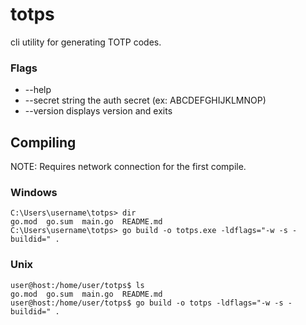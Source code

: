 # totps
cli utility for generating TOTP codes.

### Flags
* --help
* --secret string   the auth secret (ex: ABCDEFGHIJKLMNOP)
* --version         displays version and exits

## Compiling
NOTE: Requires network connection for the first compile.

### Windows
```
C:\Users\username\totps> dir
go.mod  go.sum  main.go  README.md
C:\Users\username\totps> go build -o totps.exe -ldflags="-w -s -buildid=" .
```

### Unix
```
user@host:/home/user/totps$ ls
go.mod  go.sum  main.go  README.md
user@host:/home/user/totps$ go build -o totps -ldflags="-w -s -buildid=" .
```